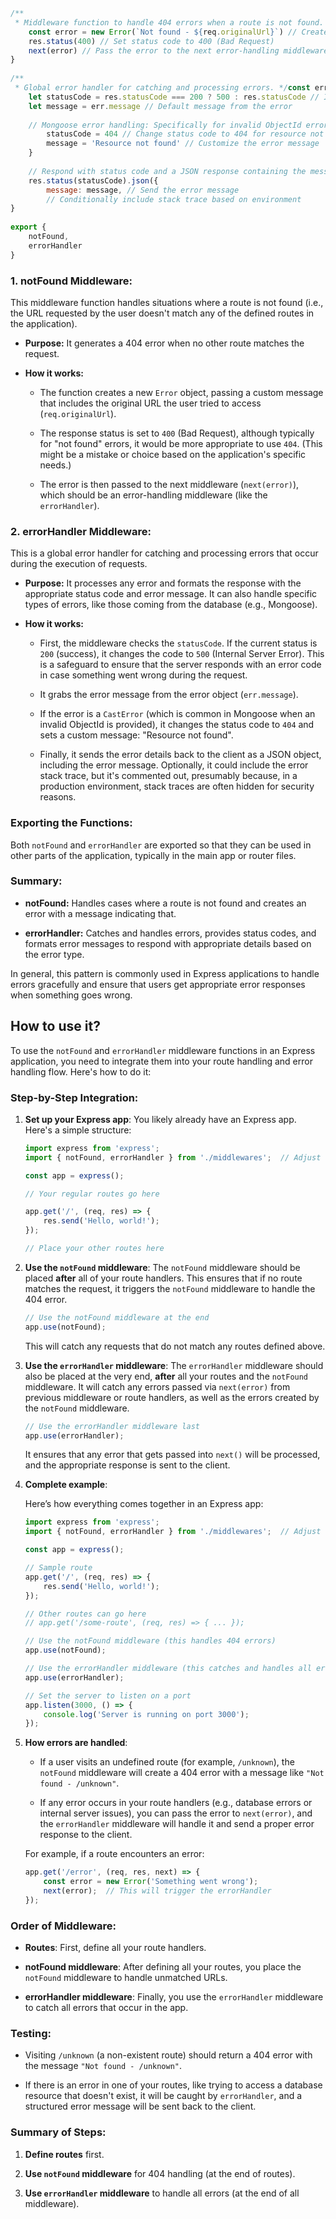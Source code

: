 ```js
/**  
 * Middleware function to handle 404 errors when a route is not found. */const notFound = (req, res, next) => {  
    const error = new Error(`Not found - ${req.originalUrl}`) // Create error with the original URL  
    res.status(400) // Set status code to 400 (Bad Request)  
    next(error) // Pass the error to the next error-handling middleware  
}  
  
/**  
 * Global error handler for catching and processing errors. */const errorHandler = (err, req, res, next) => {  
    let statusCode = res.statusCode === 200 ? 500 : res.statusCode // If status code is 200, change to 500 (Internal Server Error)  
    let message = err.message // Default message from the error  
  
    // Mongoose error handling: Specifically for invalid ObjectId errors    if (err.name === 'CastError' && err.kind === 'ObjectId') {  
        statusCode = 404 // Change status code to 404 for resource not found  
        message = 'Resource not found' // Customize the error message  
    }  
  
    // Respond with status code and a JSON response containing the message and stack trace  
    res.status(statusCode).json({  
        message: message, // Send the error message  
        // Conditionally include stack trace based on environment        // stack: process.env.NODE_ENV === "production" ? null : err.stack    })  
}  
  
export {  
    notFound,  
    errorHandler  
}
```


### 1. **notFound Middleware:**

This middleware function handles situations where a route is not found (i.e., the URL requested by the user doesn't match any of the defined routes in the application).

- **Purpose:** It generates a 404 error when no other route matches the request.
    
- **How it works:**
    
    - The function creates a new `Error` object, passing a custom message that includes the original URL the user tried to access (`req.originalUrl`).
        
    - The response status is set to `400` (Bad Request), although typically for "not found" errors, it would be more appropriate to use `404`. (This might be a mistake or choice based on the application's specific needs.)
        
    - The error is then passed to the next middleware (`next(error)`), which should be an error-handling middleware (like the `errorHandler`).
        

### 2. **errorHandler Middleware:**

This is a global error handler for catching and processing errors that occur during the execution of requests.

- **Purpose:** It processes any error and formats the response with the appropriate status code and error message. It can also handle specific types of errors, like those coming from the database (e.g., Mongoose).
    
- **How it works:**
    
    - First, the middleware checks the `statusCode`. If the current status is `200` (success), it changes the code to `500` (Internal Server Error). This is a safeguard to ensure that the server responds with an error code in case something went wrong during the request.
        
    - It grabs the error message from the error object (`err.message`).
        
    - If the error is a `CastError` (which is common in Mongoose when an invalid ObjectId is provided), it changes the status code to `404` and sets a custom message: "Resource not found".
        
    - Finally, it sends the error details back to the client as a JSON object, including the error message. Optionally, it could include the error stack trace, but it's commented out, presumably because, in a production environment, stack traces are often hidden for security reasons.
        

### Exporting the Functions:

Both `notFound` and `errorHandler` are exported so that they can be used in other parts of the application, typically in the main app or router files.

### Summary:

- **notFound:** Handles cases where a route is not found and creates an error with a message indicating that.
    
- **errorHandler:** Catches and handles errors, provides status codes, and formats error messages to respond with appropriate details based on the error type.
    

In general, this pattern is commonly used in Express applications to handle errors gracefully and ensure that users get appropriate error responses when something goes wrong.


## How to use it?
To use the `notFound` and `errorHandler` middleware functions in an Express application, you need to integrate them into your route handling and error handling flow. Here's how to do it:

### Step-by-Step Integration:

1. **Set up your Express app**: You likely already have an Express app. Here's a simple structure:
    
    ```javascript
    import express from 'express';
    import { notFound, errorHandler } from './middlewares';  // Adjust the import path if needed
    
    const app = express();
    
    // Your regular routes go here
    
    app.get('/', (req, res) => {
        res.send('Hello, world!');
    });
    
    // Place your other routes here
    ```
    
2. **Use the `notFound` middleware**: The `notFound` middleware should be placed **after** all of your route handlers. This ensures that if no route matches the request, it triggers the `notFound` middleware to handle the 404 error.
    
    ```javascript
    // Use the notFound middleware at the end
    app.use(notFound);
    ```
    
    This will catch any requests that do not match any routes defined above.
    
3. **Use the `errorHandler` middleware**: The `errorHandler` middleware should also be placed at the very end, **after** all your routes and the `notFound` middleware. It will catch any errors passed via `next(error)` from previous middleware or route handlers, as well as the errors created by the `notFound` middleware.
    
    ```javascript
    // Use the errorHandler middleware last
    app.use(errorHandler);
    ```
    
    It ensures that any error that gets passed into `next()` will be processed, and the appropriate response is sent to the client.
    
4. **Complete example**:
    
    Here’s how everything comes together in an Express app:
    
    ```javascript
    import express from 'express';
    import { notFound, errorHandler } from './middlewares';  // Adjust the import path
    
    const app = express();
    
    // Sample route
    app.get('/', (req, res) => {
        res.send('Hello, world!');
    });
    
    // Other routes can go here
    // app.get('/some-route', (req, res) => { ... });
    
    // Use the notFound middleware (this handles 404 errors)
    app.use(notFound);
    
    // Use the errorHandler middleware (this catches and handles all errors)
    app.use(errorHandler);
    
    // Set the server to listen on a port
    app.listen(3000, () => {
        console.log('Server is running on port 3000');
    });
    ```
    
5. **How errors are handled**:
    
    - If a user visits an undefined route (for example, `/unknown`), the `notFound` middleware will create a 404 error with a message like `"Not found - /unknown"`.
        
    - If any error occurs in your route handlers (e.g., database errors or internal server issues), you can pass the error to `next(error)`, and the `errorHandler` middleware will handle it and send a proper error response to the client.
        
    
    For example, if a route encounters an error:
    
    ```javascript
    app.get('/error', (req, res, next) => {
        const error = new Error('Something went wrong');
        next(error);  // This will trigger the errorHandler
    });
    ```
    

### **Order of Middleware**:

- **Routes**: First, define all your route handlers.
    
- **notFound middleware**: After defining all your routes, you place the `notFound` middleware to handle unmatched URLs.
    
- **errorHandler middleware**: Finally, you use the `errorHandler` middleware to catch all errors that occur in the app.
    

### **Testing**:

- Visiting `/unknown` (a non-existent route) should return a 404 error with the message `"Not found - /unknown"`.
    
- If there is an error in one of your routes, like trying to access a database resource that doesn't exist, it will be caught by `errorHandler`, and a structured error message will be sent back to the client.
    

### Summary of Steps:

1. **Define routes** first.
    
2. **Use `notFound` middleware** for 404 handling (at the end of routes).
    
3. **Use `errorHandler` middleware** to handle all errors (at the end of all middleware).